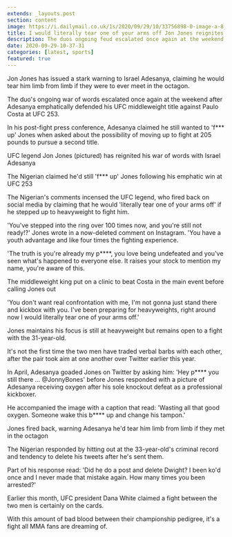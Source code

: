 ```yaml
---
extends: _layouts.post
section: content
image: https://i.dailymail.co.uk/1s/2020/09/29/10/33756898-0-image-a-8_1601371782518.jpg 
title: I would literally tear one of your arms off Jon Jones reignites war of words with Israel Adesanya 
description: The duos ongoing feud escalated once again at the weekend after Adesanya claimed he wanted to f up Jones following his emphatic title defence against Paulo Costa at UFC 253. 
date: 2020-09-29-10-37-31 
categories: [latest, sports] 
featured: true 
--- 
```

Jon Jones has issued a stark warning to Israel Adesanya, claiming he would tear him limb from limb if they were to ever meet in the octagon.

The duo's ongoing war of words escalated once again at the weekend after Adesanya emphatically defended his UFC middleweight title against Paulo Costa at UFC 253.

In his post-fight press conference, Adesanya claimed he still wanted to 'f*** up' Jones when asked about the possibility of moving up to fight at 205 pounds to pursue a second title.

UFC legend Jon Jones (pictured) has reignited his war of words with Israel Adesanya

The Nigerian claimed he'd still 'f*** up' Jones following his emphatic win at UFC 253

The Nigerian's comments incensed the UFC legend, who fired back on social media by claiming that he would 'literally tear one of your arms off' if he stepped up to heavyweight to fight him.

'You've stepped into the ring over 100 times now, and you're still not ready!?' Jones wrote in a now-deleted comment on Instagram. 'You have a youth advantage and like four times the fighting experience. 

'The truth is you're already my p****, you love being undefeated and you've seen what's happened to everyone else. It raises your stock to mention my name, you're aware of this.

The middleweight king put on a clinic to beat Costa in the main event before calling Jones out

'You don't want real confrontation with me, I'm not gonna just stand there and kickbox with you. I've been preparing for heavyweights, right around now I would literally tear one of your arms off.'

Jones maintains his focus is still at heavyweight but remains open to a fight with the 31-year-old.

It's not the first time the two men have traded verbal barbs with each other, after the pair took aim at one another over Twitter earlier this year.

In April, Adesanya goaded Jones on Twitter by asking him: 'Hey p**** you still there ... @JonnyBones' before Jones responded with a picture of Adesanya receiving oxygen after his sole knockout defeat as a professional kickboxer. 

He accompanied the image with a caption that read: 'Wasting all that good oxygen. Someone wake this b**** up and change his tampon.'

Jones fired back, warning Adesanya he'd tear him limb from limb if they met in the octagon

The Nigerian responded by hitting out at the 33-year-old's criminal record and tendency to delete his tweets after he's sent them.

Part of his response read: 'Did he do a post and delete Dwight? I been ko'd once and I never made that mistake again. How many times you been arrested?'

Earlier this month, UFC president Dana White claimed a fight between the two men is certainly on the cards.

With this amount of bad blood between their championship pedigree, it's a fight all MMA fans are dreaming of.


